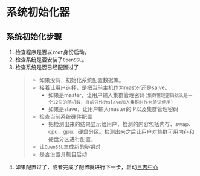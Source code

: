 # 系统初始化器
## 系统初始化步骤
1. 检查程序是否以`root`身份启动。
2. 检查系统是否安装了`OpenSSL`。
3. 检查系统是否已经配置过了
   > * 如果没有，初始化系统配置数据库。
   > * 接着让用户选择，是把当前主机作为master还是salve。
   >    * 如果是master，让用户输入集群管理密码`(集群管理密码默认是一个12位的随机数，目前只作为slave加入集群时作为验证使用)`
   >    * 如果是slave，让用户输入master的IP以及集群管理密码
   > * 检查当前系统硬件配置
   >   * 把检测出来的结果显示给用户，检测的内容包括内存、swap、 cpu、gpu、硬盘分区。检测出来之后让用户对集群可用内存和硬盘分区进行配置。
   > * 让`OpenSSL`生成新的秘钥对
   > * 是否设置开机自启动
4. 如果配置过了，或者完成了配置就进行下一步，启动[日志中心](logCenter.md)

